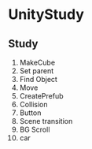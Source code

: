 # UnityStudy

## Study
01. MakeCube
02. Set parent
03. Find Object
04. Move
05. CreatePrefub
06. Collision
07. Button
08. Scene transition
09. BG Scroll
10. car
